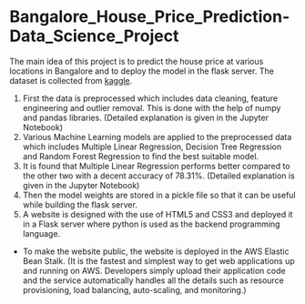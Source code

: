 # Bangalore_House_Price_Prediction-Data_Science_Project
The main idea of this project is to predict the house price at various locations in Bangalore and to deploy the model in the flask server. The dataset is collected from [kaggle](https://www.kaggle.com/amitabhajoy/bengaluru-house-price-data). 

1. First the data is preprocessed which includes data cleaning, feature engineering and outlier removal. This is done with the help of numpy and pandas libraries. (Detailed explanation is given in the Jupyter Notebook)
2. Various Machine Learning models are applied to the preprocessed data which includes Multiple Linear Regression, Decision Tree Regression and Random Forest Regression to find the best suitable model.
3. It is found that Multiple Linear Regression performs better compared to the other two with a decent accuracy of 78.31%. (Detailed explanation is given in the Jupyter Notebook)
4. Then the model weights are stored in a pickle file so that it can be useful while building the flask server.
5. A website is designed with the use of HTML5 and CSS3 and deployed it in a Flask server where python is used as the backend programming language. 
* To make the website public, the website is deployed in the AWS Elastic Bean Stalk. (It is the fastest and simplest way to get web applications up and running on AWS. Developers simply upload their application code and the service automatically handles all the details such as resource provisioning, load balancing, auto-scaling, and monitoring.)
